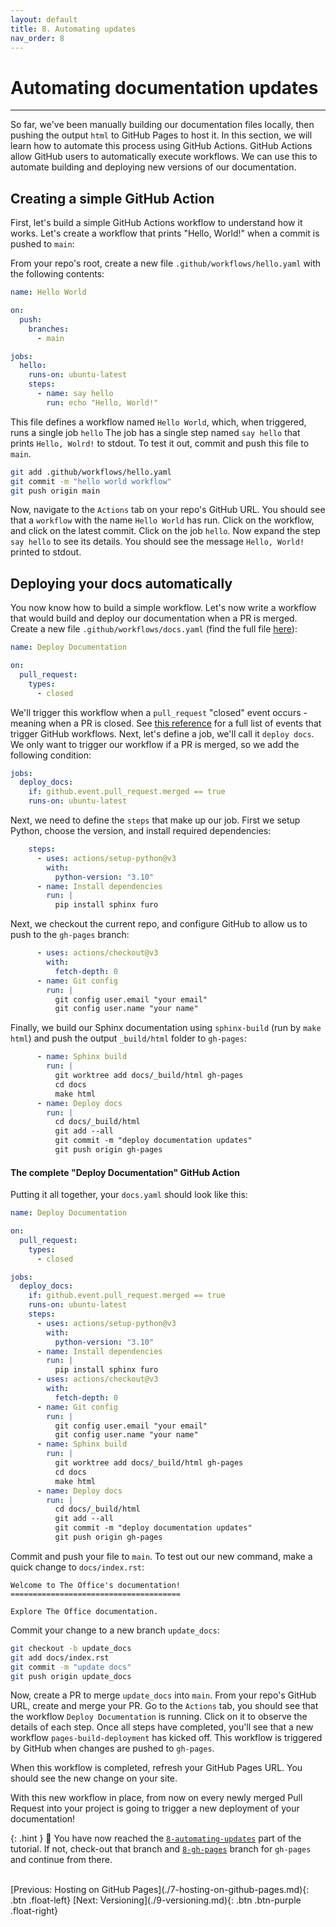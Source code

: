 ```yaml
---
layout: default
title: 8. Automating updates
nav_order: 8
---
```


# Automating documentation updates

---

So far, we've been manually building our documentation files locally, then pushing the output `html`
to GitHub Pages to host it. In this section, we will learn how to automate this process using
GitHub Actions. GitHub Actions allow GitHub users to automatically execute workflows. We can
use this to automate building and deploying new versions of our documentation.

## Creating a simple GitHub Action

First, let's build a simple GitHub Actions workflow to understand how it works. Let's create a
workflow that prints "Hello, World!" when a commit is pushed to `main`:

From your repo's root, create a new file `.github/workflows/hello.yaml` with the following
contents:

```yaml
name: Hello World

on:
  push:
    branches:
      - main

jobs:
  hello:
    runs-on: ubuntu-latest
    steps:
      - name: say hello
        run: echo "Hello, World!"
```

This file defines a workflow named `Hello World`, which, when triggered, runs a single job `hello`
The job has a single step named `say hello` that prints `Hello, Wolrd!` to stdout. To test it out,
commit and push this file to `main`.

```sh
git add .github/workflows/hello.yaml
git commit -m "hello world workflow"
git push origin main
```

Now, navigate to the `Actions` tab on your repo's GitHub URL. You should see that a `workflow`
with the name `Hello World` has run. Click on the workflow, and click on the latest commit. Click
on the job `hello`. Now expand the step `say hello` to see its details. You should see the message
`Hello, World!` printed to stdout.

## Deploying your docs automatically

You now know how to build a simple workflow. Let's now write a workflow that would build and deploy
our documentation when a PR is merged. Create a new file `.github/workflows/docs.yaml` (find the
full file [here](#the-complete-deploy-documentation-github-action)):

```yaml
name: Deploy Documentation

on:
  pull_request:
    types:
      - closed
```

We'll trigger this workflow when a `pull_request` "closed" event occurs - meaning when a PR is
closed. See
[this reference](https://docs.github.com/en/actions/using-workflows/events-that-trigger-workflows)
for a full list of events that trigger GitHub workflows. Next, let's define a job, we'll call it
`deploy docs`. We only want to trigger our workflow if a PR is merged, so we add the following
condition:

```yaml
jobs:
  deploy_docs:
    if: github.event.pull_request.merged == true
    runs-on: ubuntu-latest
```

Next, we need to define the `steps` that make up our job. First we setup Python, choose the
version, and install required dependencies:

```yaml
    steps:
      - uses: actions/setup-python@v3
        with:
          python-version: "3.10"
      - name: Install dependencies
        run: |
          pip install sphinx furo
```

Next, we checkout the current repo, and configure GitHub to allow us to push to the `gh-pages`
branch:

```yaml
      - uses: actions/checkout@v3
        with:
          fetch-depth: 0
      - name: Git config
        run: |
          git config user.email "your email"
          git config user.name "your name"
```

Finally, we build our Sphinx documentation using `sphinx-build` (run by `make html`) and push the
output `_build/html` folder to `gh-pages`:

```yaml
      - name: Sphinx build
        run: |
          git worktree add docs/_build/html gh-pages
          cd docs
          make html
      - name: Deploy docs
        run: |
          cd docs/_build/html
          git add --all
          git commit -m "deploy documentation updates"
          git push origin gh-pages
```

#### The complete "Deploy Documentation" GitHub Action

Putting it all together, your `docs.yaml` should look like this:

```yaml
name: Deploy Documentation

on:
  pull_request:
    types:
      - closed

jobs:
  deploy_docs:
    if: github.event.pull_request.merged == true
    runs-on: ubuntu-latest
    steps:
      - uses: actions/setup-python@v3
        with:
          python-version: "3.10"
      - name: Install dependencies
        run: |
          pip install sphinx furo
      - uses: actions/checkout@v3
        with:
          fetch-depth: 0
      - name: Git config
        run: |
          git config user.email "your email"
          git config user.name "your name"
      - name: Sphinx build
        run: |
          git worktree add docs/_build/html gh-pages
          cd docs
          make html
      - name: Deploy docs
        run: |
          cd docs/_build/html
          git add --all
          git commit -m "deploy documentation updates"
          git push origin gh-pages
```

Commit and push your file to `main`. To test out our new command, make a quick change to
`docs/index.rst`:

```
Welcome to The Office's documentation!
======================================

Explore The Office documentation.
```

Commit your change to a new branch `update_docs`:

```sh
git checkout -b update_docs
git add docs/index.rst
git commit -m "update docs"
git push origin update_docs
```

Now, create a PR to merge `update_docs` into `main`. From your repo's GitHub URL, create and
merge your PR. Go to the `Actions` tab, you should see that the workflow `Deploy Documentation` is
running. Click on it to observe the details of each step. Once all steps have completed, you'll see
that a new workflow `pages-build-deployment` has kicked off. This workflow is triggered by GitHub
when changes are pushed to `gh-pages`.

When this workflow is completed, refresh your GitHub Pages URL. You should see the new change on
your site.

With this new workflow in place, from now on every newly merged Pull Request into your project is
going to trigger a new deployment of your documentation!

{: .hint }
🙌 You have now reached the
[`8-automating-updates`](https://github.com/aelsayed95/the-office/tree/8-automating-updates) part
of the tutorial. If not, check-out that branch and
[`8-gh-pages`](https://github.com/aelsayed95/the-office/tree/8-gh-pages) branch for `gh-pages` and
continue from there.

<br />
[Previous: Hosting on GitHub Pages](./7-hosting-on-github-pages.md){: .btn .float-left}
[Next: Versioning](./9-versioning.md){: .btn .btn-purple .float-right}
<br />
